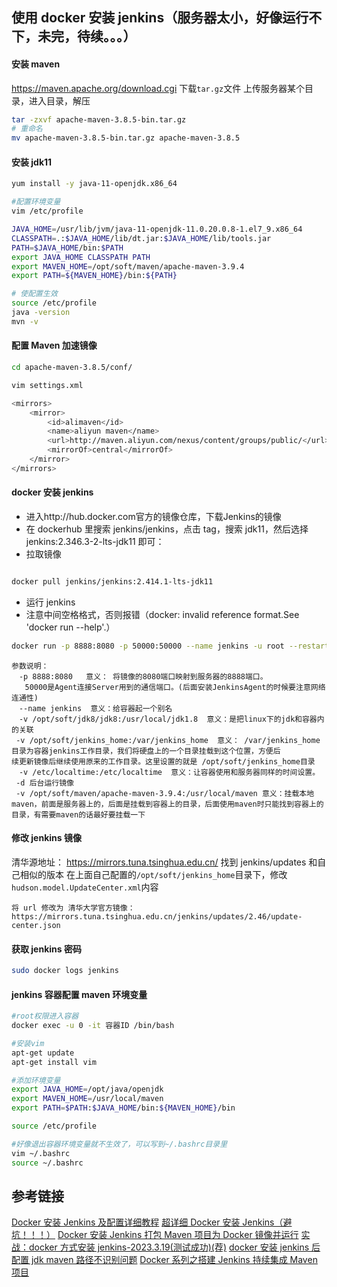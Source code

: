 ## 使用 docker 安装 jenkins（服务器太小，好像运行不下，未完，待续。。。）

#### 安装 maven

https://maven.apache.org/download.cgi
下载`tar.gz`文件
上传服务器某个目录，进入目录，解压

```bash
tar -zxvf apache-maven-3.8.5-bin.tar.gz
# 重命名
mv apache-maven-3.8.5-bin.tar.gz apache-maven-3.8.5
```

#### 安装 jdk11

```bash
yum install -y java-11-openjdk.x86_64

#配置环境变量
vim /etc/profile

JAVA_HOME=/usr/lib/jvm/java-11-openjdk-11.0.20.0.8-1.el7_9.x86_64
CLASSPATH=.:$JAVA_HOME/lib/dt.jar:$JAVA_HOME/lib/tools.jar
PATH=$JAVA_HOME/bin:$PATH
export JAVA_HOME CLASSPATH PATH
export MAVEN_HOME=/opt/soft/maven/apache-maven-3.9.4
export PATH=${MAVEN_HOME}/bin:${PATH}

# 使配置生效
source /etc/profile
java -version
mvn -v
```

#### 配置 Maven 加速镜像

```bash
cd apache-maven-3.8.5/conf/

vim settings.xml

<mirrors>
	<mirror>
	    <id>alimaven</id>
	    <name>aliyun maven</name>
	    <url>http://maven.aliyun.com/nexus/content/groups/public/</url>
	    <mirrorOf>central</mirrorOf>
	</mirror>
</mirrors>
```

#### docker 安装 jenkins

- 进入http://hub.docker.com官方的镜像仓库，下载Jenkins的镜像
- 在 dockerhub 里搜索 jenkins/jenkins，点击 tag，搜索 jdk11，然后选择 jenkins:2.346.3-2-lts-jdk11 即可：
- 拉取镜像

```bash

docker pull jenkins/jenkins:2.414.1-lts-jdk11
```

- 运行 jenkins
- 注意中间空格格式，否则报错（docker: invalid reference format.See 'docker run --help'.）

```bash
docker run -p 8888:8080 -p 50000:50000 --name jenkins -u root --restart=always -v /opt/soft/jdk8/jdk8:/usr/local/jdk1.8 -v /opt/soft/jenkins_home:/var/jenkins_home -v /opt/soft/maven/apache-maven-3.9.4:/usr/local/maven -v /etc/localtime:/etc/localtime -d jenkins/jenkins:2.414.1-lts-jdk11
```

```
参数说明：
　-p 8888:8080   意义： 将镜像的8080端口映射到服务器的8888端口。
   50000是Agent连接Server用到的通信端口。(后面安装JenkinsAgent的时候要注意网络连通性)
　--name jenkins  意义：给容器起一个别名
　-v /opt/soft/jdk8/jdk8:/usr/local/jdk1.8  意义：是把linux下的jdk和容器内的关联
 -v /opt/soft/jenkins_home:/var/jenkins_home  意义： /var/jenkins_home目录为容器jenkins工作目录，我们将硬盘上的一个目录挂载到这个位置，方便后                        续更新镜像后继续使用原来的工作目录。这里设置的就是 /opt/soft/jenkins_home目录
　-v /etc/localtime:/etc/localtime  意义：让容器使用和服务器同样的时间设置。
 -d 后台运行镜像
 -v /opt/soft/maven/apache-maven-3.9.4:/usr/local/maven 意义：挂载本地maven，前面是服务器上的，后面是挂载到容器上的目录，后面使用maven时只能找到容器上的目录，有需要maven的话最好要挂载一下
```

#### 修改 jenkins 镜像

清华源地址： https://mirrors.tuna.tsinghua.edu.cn/
找到 jenkins/updates 和自己相似的版本
在上面自己配置的`/opt/soft/jenkins_home`目录下，修改`hudson.model.UpdateCenter.xml`内容

```
将 url 修改为 清华大学官方镜像：https://mirrors.tuna.tsinghua.edu.cn/jenkins/updates/2.46/update-center.json
```

#### 获取 jenkins 密码

```bash
sudo docker logs jenkins
```

#### jenkins 容器配置 maven 环境变量

```bash
#root权限进入容器
docker exec -u 0 -it 容器ID /bin/bash

#安装vim
apt-get update
apt-get install vim

#添加环境变量
export JAVA_HOME=/opt/java/openjdk
export MAVEN_HOME=/usr/local/maven
export PATH=$PATH:$JAVA_HOME/bin:${MAVEN_HOME}/bin

source /etc/profile

#好像退出容器环境变量就不生效了，可以写到~/.bashrc目录里
vim ~/.bashrc
source ~/.bashrc
```

## 参考链接

[Docker 安装 Jenkins 及配置详细教程](https://juejin.cn/post/6854573218687746062)
[超详细 Docker 安装 Jenkins（避坑！！！）](https://juejin.cn/post/6862497968973742094)
[Docker 安装 Jenkins 打包 Maven 项目为 Docker 镜像并运行](https://blog.51cto.com/wangzhenjun/5373487)
[实战：docker 方式安装 jenkins-2023.3.19(测试成功)(荐)](https://zhuanlan.zhihu.com/p/615571448)
[docker 安装 jenkins 后 配置 jdk maven 路径不识别问题](https://blog.csdn.net/yemao6/article/details/127422501)
[Docker 系列之搭建 Jenkins 持续集成 Maven 项目](https://blog.csdn.net/liu320yj/article/details/123633994)
